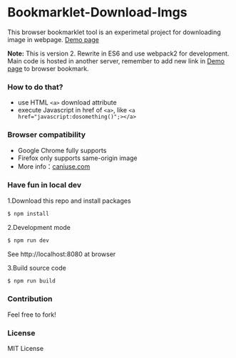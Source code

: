# Bookmarklet-Download-Imgs #

This browser bookmarklet tool is an experimetal project for downloading image in webpage. [Demo page](http://joseph7451797.github.io/bookmarklet_download_imgs/)

**Note:** This is version 2. Rewrite in ES6 and use webpack2 for development.
Main code is hosted in another server, remember to add new link in [Demo page](http://joseph7451797.github.io/bookmarklet_download_imgs/) to browser bookmark.

### How to do that? ###
- use HTML ```<a>``` download attribute
- execute Javascript in href of ```<a>```, like ```<a href="javascript:dosomething()";></a>```

### Browser compatibility ###
- Google Chrome fully supports
- Firefox only supports same-origin image
- More info：[caniuse.com](http://caniuse.com/#search=download)

### Have fun in local dev ###

1.Download this repo and install packages
```sh
$ npm install
```
2.Development mode
```sh
$ npm run dev
```
See http://localhost:8080 at browser

3.Build source code
```sh
$ npm run build
```

### Contribution ###

Feel free to fork!

### License ###
MIT License